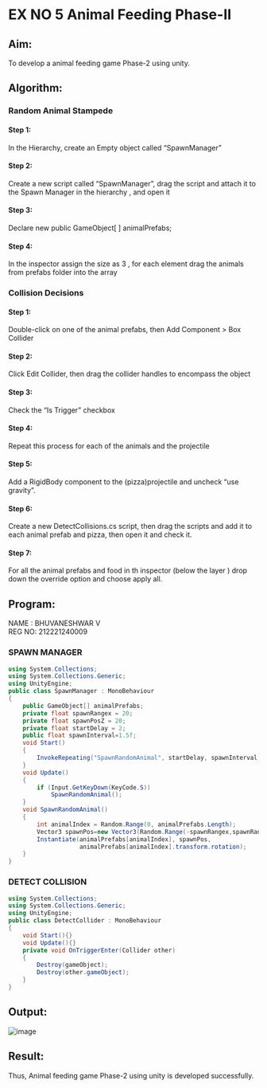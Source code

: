 # EX NO 5 Animal Feeding Phase-II

## Aim:
To develop a animal feeding game Phase-2 using unity.
## Algorithm:
### Random Animal Stampede
#### Step 1: 
In the Hierarchy, create an Empty object called “SpawnManager”
#### Step 2: 
Create a new script called “SpawnManager”, drag the script and attach it to the Spawn Manager in the hierarchy , and open it
#### Step 3: 
Declare new public GameObject[ ] animalPrefabs;
#### Step 4: 
In the inspector assign the size as 3 , for each element drag the animals from prefabs folder into the array

### Collision Decisions
#### Step 1: 
Double-click on one of the animal prefabs, then Add Component > Box Collider
#### Step 2: 
Click Edit Collider, then drag the collider handles to encompass the object
#### Step 3: 
Check the “Is Trigger” checkbox
#### Step 4: 
Repeat this process for each of the animals and the projectile
#### Step 5: 
Add a RigidBody component to the (pizza)projectile and uncheck “use gravity”.
#### Step 6: 
Create a new DetectCollisions.cs script, then drag the scripts and add it to each animal prefab and pizza, then open it and check it.
#### Step 7: 
For all the animal prefabs and food in th inspector (below the  layer ) drop down the override option and choose apply all.

## Program:
NAME : BHUVANESHWAR V</BR>
REG NO: 212221240009
### SPAWN MANAGER
```c#
using System.Collections;
using System.Collections.Generic;
using UnityEngine;
public class SpawnManager : MonoBehaviour
{
    public GameObject[] animalPrefabs;
    private float spawnRangex = 20;
    private float spawnPosZ = 20;
    private float startDelay = 2;
    public float spawnInterval=1.5f;
    void Start()
    {
        InvokeRepeating("SpawnRandomAnimal", startDelay, spawnInterval);
    }
    void Update()
    {
        if (Input.GetKeyDown(KeyCode.S))
            SpawnRandomAnimal();
    }
    void SpawnRandomAnimal()
    {
        int animalIndex = Random.Range(0, animalPrefabs.Length);
        Vector3 spawnPos=new Vector3(Random.Range(-spawnRangex,spawnRangex),0,spawnPosZ);
        Instantiate(animalPrefabs[animalIndex], spawnPos, 
                    animalPrefabs[animalIndex].transform.rotation);
    }
}
```
### DETECT COLLISION
```C#
using System.Collections;
using System.Collections.Generic;
using UnityEngine;
public class DetectCollider : MonoBehaviour
{
    void Start(){}
    void Update(){}
    private void OnTriggerEnter(Collider other)
    {
        Destroy(gameObject);
        Destroy(other.gameObject);
    }
}
```
## Output:
![image](https://github.com/SanjayKumarAIML/Animal-Feeding-Phase-II/assets/93427246/c2f9b66c-6961-4bb7-8004-492a27d78624)

## Result:
Thus, Animal feeding game Phase-2 using unity is developed successfully.
